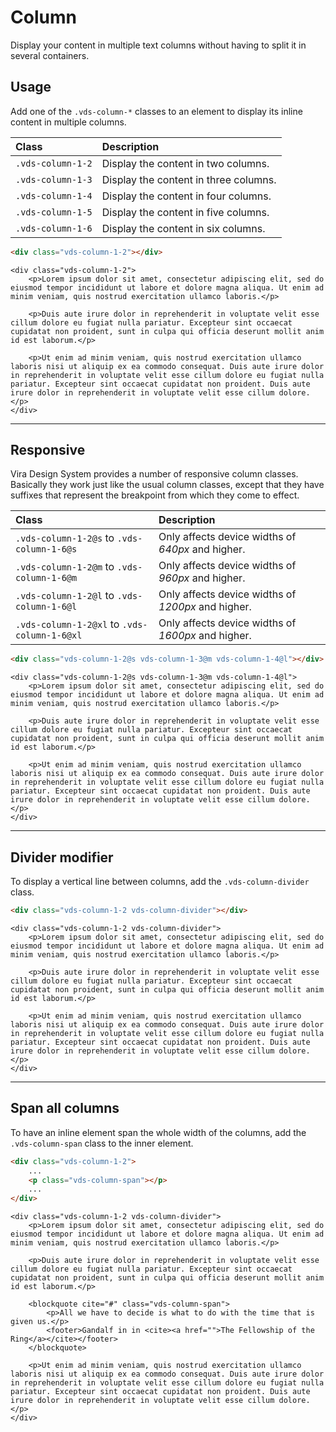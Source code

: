 # Column

<p class="vds-text-lead">Display your content in multiple text columns without having to split it in several containers.</p>

## Usage

Add one of the `.vds-column-*` classes to an element to display its inline content in multiple columns.

| Class            | Description                           |
|:-----------------|:--------------------------------------|
| `.vds-column-1-2` | Display the content in two columns.   |
| `.vds-column-1-3` | Display the content in three columns. |
| `.vds-column-1-4` | Display the content in four columns.  |
| `.vds-column-1-5` | Display the content in five columns.  |
| `.vds-column-1-6` | Display the content in six columns.   |

```html
<div class="vds-column-1-2"></div>
```

```example
<div class="vds-column-1-2">
    <p>Lorem ipsum dolor sit amet, consectetur adipiscing elit, sed do eiusmod tempor incididunt ut labore et dolore magna aliqua. Ut enim ad minim veniam, quis nostrud exercitation ullamco laboris.</p>

    <p>Duis aute irure dolor in reprehenderit in voluptate velit esse cillum dolore eu fugiat nulla pariatur. Excepteur sint occaecat cupidatat non proident, sunt in culpa qui officia deserunt mollit anim id est laborum.</p>

    <p>Ut enim ad minim veniam, quis nostrud exercitation ullamco laboris nisi ut aliquip ex ea commodo consequat. Duis aute irure dolor in reprehenderit in voluptate velit esse cillum dolore eu fugiat nulla pariatur. Excepteur sint occaecat cupidatat non proident. Duis aute irure dolor in reprehenderit in voluptate velit esse cillum dolore.</p>
</div>
```

***

## Responsive

Vira Design System provides a number of responsive column classes. Basically they work just like the usual column classes, except that they have suffixes that represent the breakpoint from which they come to effect.

| Class                                      | Description                                        |
|:-------------------------------------------|:---------------------------------------------------|
| `.vds-column-1-2@s` to `.vds-column-1-6@s`   | Only affects device widths of _640px_ and higher.  |
| `.vds-column-1-2@m` to `.vds-column-1-6@m`   | Only affects device widths of _960px_ and higher.  |
| `.vds-column-1-2@l` to `.vds-column-1-6@l`   | Only affects device widths of _1200px_ and higher. |
| `.vds-column-1-2@xl` to `.vds-column-1-6@xl` | Only affects device widths of _1600px_ and higher. |

```html
<div class="vds-column-1-2@s vds-column-1-3@m vds-column-1-4@l"></div>
```

```example
<div class="vds-column-1-2@s vds-column-1-3@m vds-column-1-4@l">
    <p>Lorem ipsum dolor sit amet, consectetur adipiscing elit, sed do eiusmod tempor incididunt ut labore et dolore magna aliqua. Ut enim ad minim veniam, quis nostrud exercitation ullamco laboris.</p>

    <p>Duis aute irure dolor in reprehenderit in voluptate velit esse cillum dolore eu fugiat nulla pariatur. Excepteur sint occaecat cupidatat non proident, sunt in culpa qui officia deserunt mollit anim id est laborum.</p>

    <p>Ut enim ad minim veniam, quis nostrud exercitation ullamco laboris nisi ut aliquip ex ea commodo consequat. Duis aute irure dolor in reprehenderit in voluptate velit esse cillum dolore eu fugiat nulla pariatur. Excepteur sint occaecat cupidatat non proident. Duis aute irure dolor in reprehenderit in voluptate velit esse cillum dolore.</p>
</div>
```

***

## Divider modifier

To display a vertical line between columns, add the `.vds-column-divider` class.

```html
<div class="vds-column-1-2 vds-column-divider"></div>
```

```example
<div class="vds-column-1-2 vds-column-divider">
    <p>Lorem ipsum dolor sit amet, consectetur adipiscing elit, sed do eiusmod tempor incididunt ut labore et dolore magna aliqua. Ut enim ad minim veniam, quis nostrud exercitation ullamco laboris.</p>

    <p>Duis aute irure dolor in reprehenderit in voluptate velit esse cillum dolore eu fugiat nulla pariatur. Excepteur sint occaecat cupidatat non proident, sunt in culpa qui officia deserunt mollit anim id est laborum.</p>

    <p>Ut enim ad minim veniam, quis nostrud exercitation ullamco laboris nisi ut aliquip ex ea commodo consequat. Duis aute irure dolor in reprehenderit in voluptate velit esse cillum dolore eu fugiat nulla pariatur. Excepteur sint occaecat cupidatat non proident. Duis aute irure dolor in reprehenderit in voluptate velit esse cillum dolore.</p>
</div>
```

***

## Span all columns

To have an inline element span the whole width of the columns, add the `.vds-column-span` class to the inner element.

```html
<div class="vds-column-1-2">
    ...
    <p class="vds-column-span"></p>
    ...
</div>
```

```example
<div class="vds-column-1-2 vds-column-divider">
    <p>Lorem ipsum dolor sit amet, consectetur adipiscing elit, sed do eiusmod tempor incididunt ut labore et dolore magna aliqua. Ut enim ad minim veniam, quis nostrud exercitation ullamco laboris.</p>

    <p>Duis aute irure dolor in reprehenderit in voluptate velit esse cillum dolore eu fugiat nulla pariatur. Excepteur sint occaecat cupidatat non proident, sunt in culpa qui officia deserunt mollit anim id est laborum.</p>

    <blockquote cite="#" class="vds-column-span">
        <p>All we have to decide is what to do with the time that is given us.</p>
        <footer>Gandalf in in <cite><a href="">The Fellowship of the Ring</a></cite></footer>
    </blockquote>

    <p>Ut enim ad minim veniam, quis nostrud exercitation ullamco laboris nisi ut aliquip ex ea commodo consequat. Duis aute irure dolor in reprehenderit in voluptate velit esse cillum dolore eu fugiat nulla pariatur. Excepteur sint occaecat cupidatat non proident. Duis aute irure dolor in reprehenderit in voluptate velit esse cillum dolore.</p>
</div>
```
